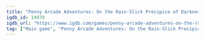 ```yaml
---
title: "Penny Arcade Adventures: On the Rain-Slick Precipice of Darkness, Episode 1"
igdb_id: 14979
igdb_url: "https://www.igdb.com/games/penny-arcade-adventures-on-the-rain-slick-precipice-of-darkness-episode-one"
tag: ["Main game", "Penny Arcade Adventures: On the Rain-Slick Precipice of Darkness", "Penny Arcade", "Hothead Games", "Penny Arcade, Inc.", "Role-playing (RPG)", "Adventure", "Single player", "Bird view / Isometric", "Action", "Historical", "Comedy"]
---
```

